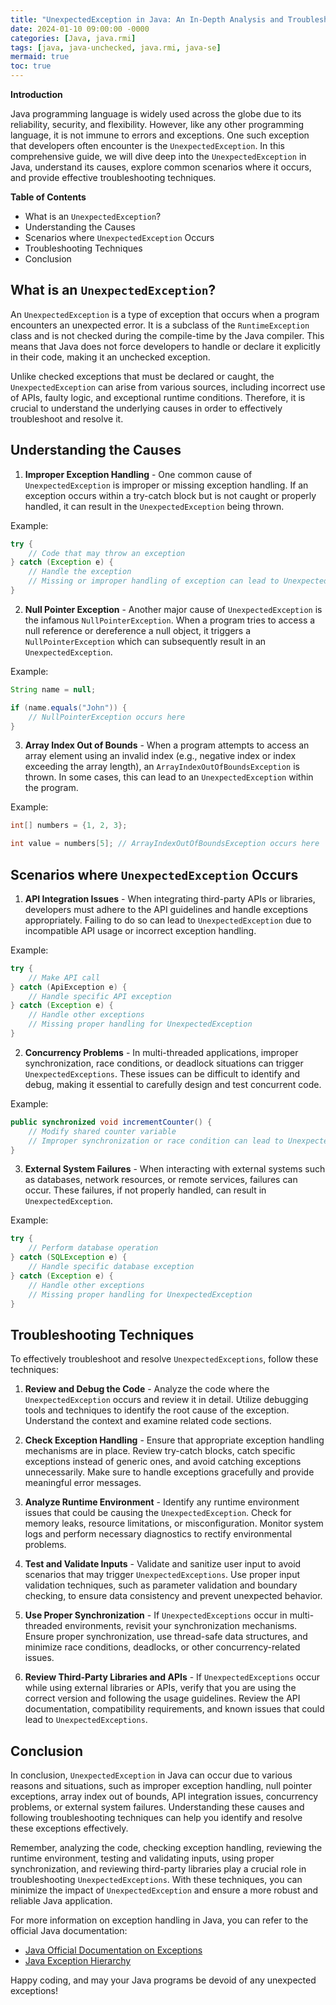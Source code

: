 ```yaml
---
title: "UnexpectedException in Java: An In-Depth Analysis and Troubleshooting Guide"
date: 2024-01-10 09:00:00 -0000
categories: [Java, java.rmi]
tags: [java, java-unchecked, java.rmi, java-se]
mermaid: true
toc: true
---
```



**Introduction**

Java programming language is widely used across the globe due to its reliability, security, and flexibility. However, like any other programming language, it is not immune to errors and exceptions. One such exception that developers often encounter is the `UnexpectedException`. In this comprehensive guide, we will dive deep into the `UnexpectedException` in Java, understand its causes, explore common scenarios where it occurs, and provide effective troubleshooting techniques.

**Table of Contents**
- What is an `UnexpectedException`?
- Understanding the Causes
- Scenarios where `UnexpectedException` Occurs
- Troubleshooting Techniques
- Conclusion

## What is an `UnexpectedException`?

An `UnexpectedException` is a type of exception that occurs when a program encounters an unexpected error. It is a subclass of the `RuntimeException` class and is not checked during the compile-time by the Java compiler. This means that Java does not force developers to handle or declare it explicitly in their code, making it an unchecked exception.

Unlike checked exceptions that must be declared or caught, the `UnexpectedException` can arise from various sources, including incorrect use of APIs, faulty logic, and exceptional runtime conditions. Therefore, it is crucial to understand the underlying causes in order to effectively troubleshoot and resolve it.

## Understanding the Causes

1. **Improper Exception Handling** - One common cause of `UnexpectedException` is improper or missing exception handling. If an exception occurs within a try-catch block but is not caught or properly handled, it can result in the `UnexpectedException` being thrown.

Example:

```java
try {
    // Code that may throw an exception
} catch (Exception e) {
    // Handle the exception
    // Missing or improper handling of exception can lead to UnexpectedException
}
```

2. **Null Pointer Exception** - Another major cause of `UnexpectedException` is the infamous `NullPointerException`. When a program tries to access a null reference or dereference a null object, it triggers a `NullPointerException` which can subsequently result in an `UnexpectedException`.

Example:

```java
String name = null;

if (name.equals("John")) {
    // NullPointerException occurs here
}
```

3. **Array Index Out of Bounds** - When a program attempts to access an array element using an invalid index (e.g., negative index or index exceeding the array length), an `ArrayIndexOutOfBoundsException` is thrown. In some cases, this can lead to an `UnexpectedException` within the program.

Example:

```java
int[] numbers = {1, 2, 3};

int value = numbers[5]; // ArrayIndexOutOfBoundsException occurs here
```

## Scenarios where `UnexpectedException` Occurs

1. **API Integration Issues** - When integrating third-party APIs or libraries, developers must adhere to the API guidelines and handle exceptions appropriately. Failing to do so can lead to `UnexpectedException` due to incompatible API usage or incorrect exception handling.

Example:

```java
try {
    // Make API call
} catch (ApiException e) {
    // Handle specific API exception
} catch (Exception e) {
    // Handle other exceptions
    // Missing proper handling for UnexpectedException
}
```

2. **Concurrency Problems** - In multi-threaded applications, improper synchronization, race conditions, or deadlock situations can trigger `UnexpectedExceptions`. These issues can be difficult to identify and debug, making it essential to carefully design and test concurrent code.

Example:

```java
public synchronized void incrementCounter() {
    // Modify shared counter variable
    // Improper synchronization or race condition can lead to UnexpectedException
}
```

3. **External System Failures** - When interacting with external systems such as databases, network resources, or remote services, failures can occur. These failures, if not properly handled, can result in `UnexpectedException`.

Example:

```java
try {
    // Perform database operation
} catch (SQLException e) {
    // Handle specific database exception
} catch (Exception e) {
    // Handle other exceptions
    // Missing proper handling for UnexpectedException
}
```

## Troubleshooting Techniques

To effectively troubleshoot and resolve `UnexpectedExceptions`, follow these techniques:

1. **Review and Debug the Code** - Analyze the code where the `UnexpectedException` occurs and review it in detail. Utilize debugging tools and techniques to identify the root cause of the exception. Understand the context and examine related code sections.

2. **Check Exception Handling** - Ensure that appropriate exception handling mechanisms are in place. Review try-catch blocks, catch specific exceptions instead of generic ones, and avoid catching exceptions unnecessarily. Make sure to handle exceptions gracefully and provide meaningful error messages.

3. **Analyze Runtime Environment** - Identify any runtime environment issues that could be causing the `UnexpectedException`. Check for memory leaks, resource limitations, or misconfiguration. Monitor system logs and perform necessary diagnostics to rectify environmental problems.

4. **Test and Validate Inputs** - Validate and sanitize user input to avoid scenarios that may trigger `UnexpectedExceptions`. Use proper input validation techniques, such as parameter validation and boundary checking, to ensure data consistency and prevent unexpected behavior.

5. **Use Proper Synchronization** - If `UnexpectedExceptions` occur in multi-threaded environments, revisit your synchronization mechanisms. Ensure proper synchronization, use thread-safe data structures, and minimize race conditions, deadlocks, or other concurrency-related issues.

6. **Review Third-Party Libraries and APIs** - If `UnexpectedExceptions` occur while using external libraries or APIs, verify that you are using the correct version and following the usage guidelines. Review the API documentation, compatibility requirements, and known issues that could lead to `UnexpectedExceptions`.

## Conclusion

In conclusion, `UnexpectedException` in Java can occur due to various reasons and situations, such as improper exception handling, null pointer exceptions, array index out of bounds, API integration issues, concurrency problems, or external system failures. Understanding these causes and following troubleshooting techniques can help you identify and resolve these exceptions effectively.

Remember, analyzing the code, checking exception handling, reviewing the runtime environment, testing and validating inputs, using proper synchronization, and reviewing third-party libraries play a crucial role in troubleshooting `UnexpectedExceptions`. With these techniques, you can minimize the impact of `UnexpectedException` and ensure a more robust and reliable Java application.

For more information on exception handling in Java, you can refer to the official Java documentation:

- [Java Official Documentation on Exceptions](https://docs.oracle.com/javase/tutorial/essential/exceptions/)
- [Java Exception Hierarchy](https://docs.oracle.com/javase/tutorial/essential/exceptions/summary.html)

Happy coding, and may your Java programs be devoid of any unexpected exceptions!